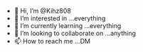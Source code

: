 - 👋 Hi, I’m @Kihz808
- 👀 I’m interested in ...everything
- 🌱 I’m currently learning ...everything
- 💞️ I’m looking to collaborate on ...anything
- 📫 How to reach me ...DM

<!---
Kihz808/Kihz808 is a ✨ special ✨ repository because its `README.md` (this file) appears on your GitHub profile.
You can click the Preview link to take a look at your changes.
--->
